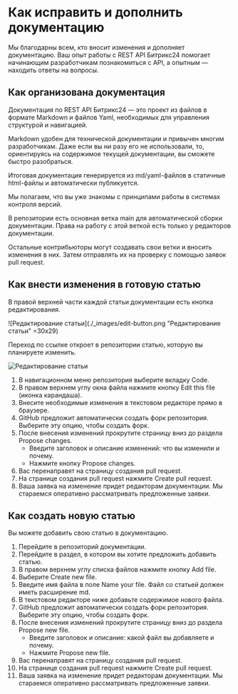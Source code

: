 # Как исправить и дополнить документацию

Мы благодарны всем, кто вносит изменения и дополняет документацию. Ваш опыт  работы с REST API Битрикс24 помогает начинающим разработчикам познакомиться с API, а опытным — находить ответы на вопросы.

## Как организована документация

Документация по REST API Битрикс24 — это проект из файлов в формате Markdown и файлов Yaml, необходимых для управления структурой и навигацией.

Markdown удобен для технической документации и привычен многим разработчикам. Даже если вы ни разу его не использовали, то, ориентируясь на содержимое текущей документации, вы сможете быстро разобраться.

Итоговая документация генерируется из md/yaml-файлов в статичные html-файлы и автоматически публикуется.

Мы полагаем, что вы уже знакомы с принципами работы в системах контроля версий.

В репозитории есть основная ветка main для автоматической сборки документации. Права на работу с этой веткой есть только у редакторов документации.

Остальные контрибьюторы могут создавать свои ветки и вносить изменения в них. Затем отправлять их на проверку с помощью заявок pull request.

## Как внести изменения в готовую статью

В правой верхней части каждой статьи документации есть кнопка редактирования.

![Редактирование статьи](./_images/edit-button.png "Редактирование статьи" =30x29)

Переход по ссылке откроет в репозитории статью, которую вы планируете изменить.

![Редактирование статьи](./_images/github-changes.png "Редактирование статьи")

1.	В навигационном меню репозитория выберите вкладку Code.
2.	В правом верхнем углу окна файла нажмите кнопку Edit this file (иконка карандаша).
3.	Внесите необходимые изменения в текстовом редакторе прямо в браузере.
4.	GitHub предложит автоматически создать форк репозитория. Выберите эту опцию, чтобы создать форк.
5.	После внесения изменений прокрутите страницу вниз до раздела Propose changes.
    - Введите заголовок и описание изменений: что вы изменили и почему.
    - Нажмите кнопку Propose changes.
6.	Вас перенаправят на страницу создания pull request.
7.	На странице создания pull request нажмите Create pull request.
8.	Ваша заявка на изменение придет редакторам документации. Мы стараемся оперативно рассматривать предложенные заявки.

## Как создать новую статью

Вы можете добавить свою статью в документацию.

1.	Перейдите в репозиторий документации.
2.	Перейдите в раздел, в котором вы хотите предложить добавить статью.
3.	В правом верхнем углу списка файлов нажмите кнопку Add file.
4.	Выберите Create new file.
5.	Введите имя файла в поле Name your file. Файл со статьей должен иметь расширение md.
6.	В текстовом редакторе ниже добавьте содержимое нового файла.
7.	GitHub предложит автоматически создать форк репозитория. Выберите эту опцию, чтобы создать форк.
8.	После внесения изменений прокрутите страницу вниз до раздела Propose new file.
    - Введите заголовок и описание: какой файл вы добавляете и почему.
    - Нажмите Propose new file.
9.	Вас перенаправят на страницу создания pull request.
10.	На странице создания pull request нажмите Create pull request.
11.	Ваша заявка на изменение придет редакторам документации. Мы стараемся оперативно рассматривать предложенные заявки.
